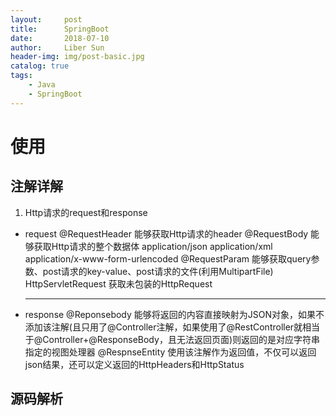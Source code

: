 ```yaml
---
layout:     post
title:      SpringBoot
date:       2018-07-10
author:     Liber Sun
header-img: img/post-basic.jpg
catalog: true
tags:
    - Java
    - SpringBoot
---
```

# 使用

## 注解详解

1. Http请求的request和response

- request
  @RequestHeader 能够获取Http请求的header
  @RequestBody 能够获取Http请求的整个数据体                                                application/json application/xml application/x-www-form-urlencoded
  @RequestParam  能够获取query参数、post请求的key-value、post请求的文件(利用MultipartFile)   
  HttpServletRequest 获取未包装的HttpRequest

  -----------------

- response
  @Reponsebody 能够将返回的内容直接映射为JSON对象，如果不添加该注解(且只用了@Controller注解，如果使用了@RestController就相当于@Controller+@ResponseBody，且无法返回页面)则返回的是对应字符串指定的视图处理器
  @RespnseEntity 使用该注解作为返回值，不仅可以返回json结果，还可以定义返回的HttpHeaders和HttpStatus

## 源码解析
